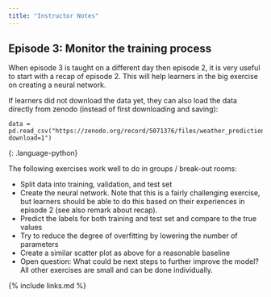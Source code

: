 ```yaml
---
title: "Instructor Notes"
---
```


## Episode 3: Monitor the training process
When episode 3 is taught on a different day then episode 2, it is very useful to start with a recap of episode 2. This will help learners in the big exercise on creating a neural network.

If learners did not download the data yet, they can also load the data directly from zenodo (instead of first downloading and saving):
~~~
data = pd.read_csv("https://zenodo.org/record/5071376/files/weather_prediction_dataset_light.csv?download=1")
~~~
{: .language-python}

The following exercises work well to do in groups / break-out rooms:
- Split data into training, validation, and test set
- Create the neural network. Note that this is a fairly challenging exercise, but learners should be able to do this based on their experiences in episode 2 (see also remark about recap).
- Predict the labels for both training and test set and compare to the true values
- Try to reduce the degree of overfitting by lowering the number of parameters
- Create a similar scatter plot as above for a reasonable baseline
- Open question: What could be next steps to further improve the model?
All other exercises are small and can be done individually.


{% include links.md %}
